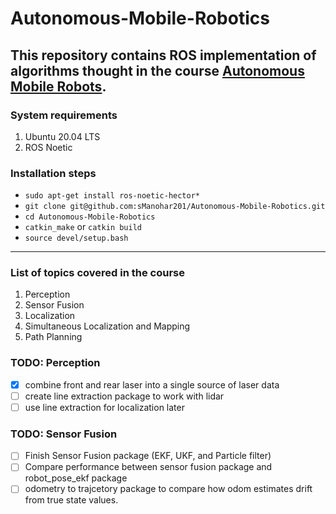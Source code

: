 # Autonomous-Mobile-Robotics
This repository contains ROS implementation of algorithms thought in the course [Autonomous Mobile Robots](https://www.edx.org/course/autonomous-mobile-robots).
---
### System requirements
1. Ubuntu 20.04 LTS
2. ROS Noetic 

### Installation steps

- `sudo apt-get install ros-noetic-hector*`
- `git clone git@github.com:sManohar201/Autonomous-Mobile-Robotics.git`
- `cd Autonomous-Mobile-Robotics`
- `catkin_make` or `catkin build`
- `source devel/setup.bash`

---
### List of topics covered in the course
1. Perception
2. Sensor Fusion
3. Localization
4. Simultaneous Localization and Mapping
5. Path Planning

### TODO: Perception
- [x] combine front and rear laser into a single source of laser data
- [ ] create line extraction package to work with lidar
- [ ] use line extraction for localization later 

### TODO: Sensor Fusion
- [ ] Finish Sensor Fusion package (EKF, UKF, and Particle filter)
- [ ] Compare performance between sensor fusion package and robot_pose_ekf package
- [ ] odometry to trajcetory package to compare how odom estimates drift from true state values. 
